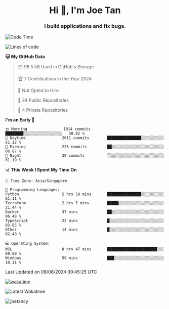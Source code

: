 <h1 align="center">Hi 👋, I'm Joe Tan</h1>
<h3 align="center">I build applications and fix bugs.</h3>

<!--START_SECTION:waka-->
![Code Time](http://img.shields.io/badge/Code%20Time-1%2C368%20hrs%2013%20mins-blue)

![Lines of code](https://img.shields.io/badge/From%20Hello%20World%20I%27ve%20Written-46.5%20million%20lines%20of%20code-blue)

**🐱 My GitHub Data** 

> 📦 98.5 kB Used in GitHub's Storage 
 > 
> 🏆 7 Contributions in the Year 2024
 > 
> 🚫 Not Opted to Hire
 > 
> 📜 24 Public Repositories 
 > 
> 🔑 4 Private Repositories 
 > 
**I'm an Early 🐤** 

```text
🌞 Morning                1014 commits        ████████░░░░░░░░░░░░░░░░░   30.82 % 
🌆 Daytime                2011 commits        ███████████████░░░░░░░░░░   61.12 % 
🌃 Evening                226 commits         ██░░░░░░░░░░░░░░░░░░░░░░░   06.87 % 
🌙 Night                  39 commits          ░░░░░░░░░░░░░░░░░░░░░░░░░   01.19 % 
```


📊 **This Week I Spent My Time On** 

```text
🕑︎ Time Zone: Asia/Singapore

💬 Programming Languages: 
Python                   5 hrs 58 mins       ███████████████░░░░░░░░░░   61.11 % 
Terraform                2 hrs 5 mins        █████░░░░░░░░░░░░░░░░░░░░   21.44 % 
Docker                   37 mins             ██░░░░░░░░░░░░░░░░░░░░░░░   06.48 % 
TypeScript               22 mins             █░░░░░░░░░░░░░░░░░░░░░░░░   03.85 % 
Other                    14 mins             █░░░░░░░░░░░░░░░░░░░░░░░░   02.48 % 

💻 Operating System: 
WSL                      8 hrs 47 mins       ██████████████████████░░░   89.89 % 
Windows                  59 mins             ███░░░░░░░░░░░░░░░░░░░░░░   10.11 % 
```


 Last Updated on 08/06/2024 00:45:25 UTC
<!--END_SECTION:waka-->
[![wakatime](https://wakatime.com/badge/user/e0e3a0f0-6d69-4241-946d-0baaf7b91278.svg)](https://wakatime.com/@e0e3a0f0-6d69-4241-946d-0baaf7b91278)

![Latest Wakatime](https://github.com/joetancy/joetancy/workflows/Latest%20Wakatime/badge.svg)

<p align="left"> <img src="https://komarev.com/ghpvc/?username=joetancy" alt="joetancy" /> </p>

